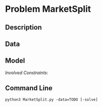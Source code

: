 # Problem MarketSplit

## Description



## Data



## Model

*Involved Constraints*: 


## Command Line

```shell
python3 MarketSplit.py -data=TODO [-solve]
```


